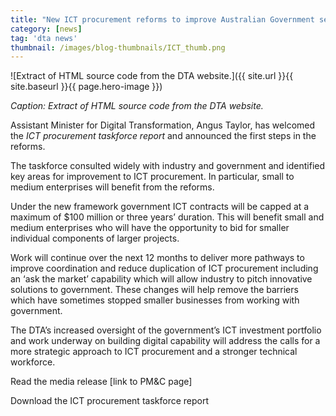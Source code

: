 ```yaml
---
title: "New ICT procurement reforms to improve Australian Government services"
category: [news]
tag: 'dta news'
thumbnail: /images/blog-thumbnails/ICT_thumb.png
---
```


![Extract of HTML source code from the DTA website.]({{ site.url }}{{ site.baseurl }}{{ page.hero-image }})

*Caption: Extract of HTML source code from the DTA website.*

Assistant Minister for Digital Transformation, Angus Taylor, has welcomed the *ICT procurement taskforce report* and announced the first steps in the reforms.

The taskforce consulted widely with industry and government and identified key areas for improvement to ICT procurement. In particular, small to medium enterprises will benefit from the reforms.

Under the new framework government ICT contracts will be capped at a maximum of $100 million or three years’ duration. This will benefit small and medium enterprises who will have the opportunity to bid for smaller individual components of larger projects. 

Work will continue over the next 12 months to deliver more pathways to improve coordination and reduce duplication of ICT procurement including an ‘ask the market’ capability which will allow industry to pitch innovative solutions to government. These changes will help remove the barriers which have sometimes stopped smaller businesses from working with government. 

The DTA’s increased oversight of the government’s ICT investment portfolio and work underway on building digital capability will address the calls for a more strategic approach to ICT procurement and a stronger technical workforce. 

Read the media release [link to PM&C page]

Download the ICT procurement taskforce report 
